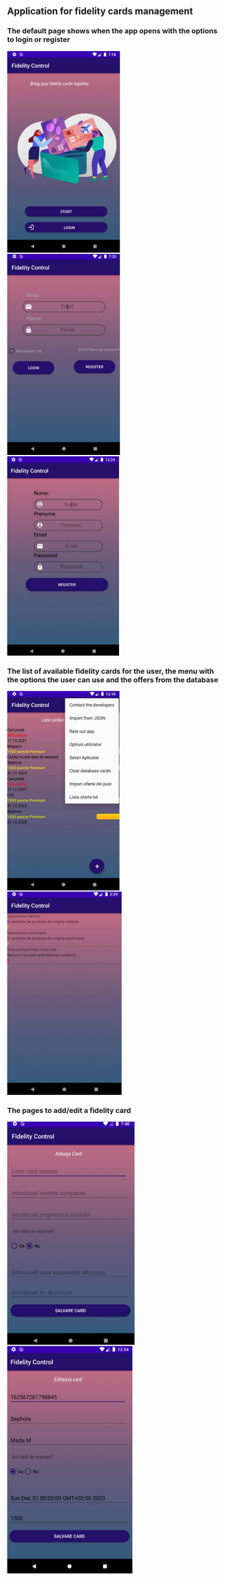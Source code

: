 ## Application for fidelity cards management
### The default page shows when the app opens with the options to login or register
 ![Default page](default.png)    ![Login page](login.png)       ![Register page](register.png) 

### The list of available fidelity cards for the user, the menu with the options the user can use and the offers from the database
![List of cards and options menu page](options-menu.png)  ![Pffers from the database](offers-db.png)
### The pages to add/edit a fidelity card
![Add card page](add-card.png)    ![Edit card page](edit-card.png)
### 
